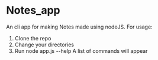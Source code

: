 # Notes_app
An cli app for making Notes made using nodeJS.
For usage:
1) Clone the repo
2) Change your directories
3) Run node app.js --help
A list of commands will appear
